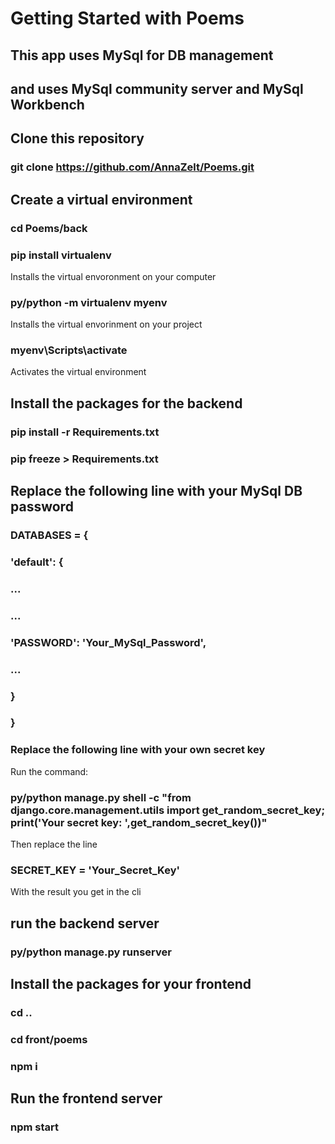 # Getting Started with Poems
## This app uses MySql for DB management
## and uses MySql community server and MySql Workbench

## Clone this repository
### git clone https://github.com/AnnaZelt/Poems.git

## Create a virtual environment
### cd Poems/back
### pip install virtualenv 
Installs the virtual envoronment on your computer
    
### py/python -m virtualenv myenv
Installs the virtual envorinment on your project
    
### myenv\Scripts\activate
Activates the virtual environment

## Install the packages for the backend
### pip install -r Requirements.txt
### pip freeze > Requirements.txt

## Replace the following line with your MySql DB password
### DATABASES = {
###     'default': {
###         ...
###         ...
###         'PASSWORD': 'Your_MySql_Password',
###         ...
###     }
### }

### Replace the following line with your own secret key
Run the command:
### py/python manage.py shell -c "from django.core.management.utils import get_random_secret_key; print('Your secret key: ',get_random_secret_key())"
Then replace the line
### SECRET_KEY = 'Your_Secret_Key'
With the result you get in the cli

## run the backend server
### py/python manage.py runserver

## Install the packages for your frontend
### cd ..
### cd front/poems
### npm i

## Run the frontend server
### npm start
